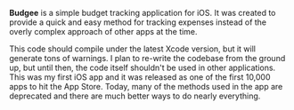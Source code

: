 **Budgee** is a simple budget tracking application for iOS.  It was created to provide a quick and easy method for tracking expenses instead of the overly complex approach of other apps at the time.  

This code should compile under the latest Xcode version, but it will generate tons of warnings.  I plan to re-write the codebase from the ground up, but until then, the code itself shouldn't be used in other applications.  This was my first iOS app and it was released as one of the first 10,000 apps to hit the App Store.  Today, many of the methods used in the app are deprecated and there are much better ways to do nearly everything.